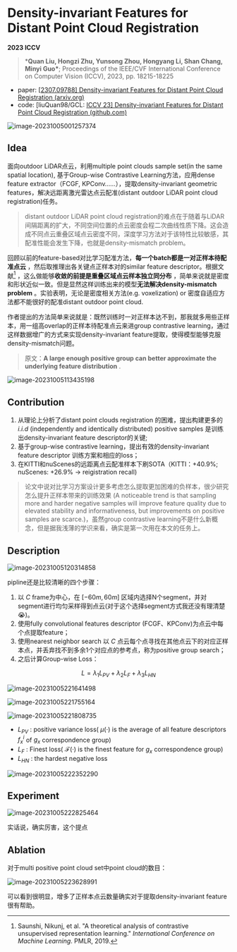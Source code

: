 # Density-invariant Features for Distant Point Cloud Registration

**2023 ICCV**

> ***Quan Liu, Hongzi Zhu, Yunsong Zhou, Hongyang Li, Shan Chang, Minyi Guo\***; Proceedings of the IEEE/CVF International Conference on Computer Vision (ICCV), 2023, pp. 18215-18225

- paper: [[2307.09788\] Density-invariant Features for Distant Point Cloud Registration (arxiv.org)](https://arxiv.org/abs/2307.09788)
- code: [liuQuan98/GCL: [ICCV 23\] Density-invariant Features for Distant Point Cloud Registration (github.com)](https://github.com/liuQuan98/GCL)

![image-20231005001257374](https://img2023.cnblogs.com/blog/3251700/202310/3251700-20231005001521551-2078833713.png)

## Idea

面向outdoor LiDAR点云，利用multiple point clouds sample set(in the same spatial location), 基于Group-wise Contrastive Learning方法，应用dense feature extractor（FCGF, KPConv……），提取density-invariant geometric features，解决远距离激光雷达点云配准(distant outdoor LiDAR point cloud registration)任务。

> distant outdoor LiDAR point cloud registration的难点在于随着与LiDAR间隔距离的扩大，不同空间位置的点云密度会程二次曲线性质下降。这会造成不同点云重叠区域点云密度不同，深度学习方法对于该特性比较敏感，其配准性能会发生下降，也就是density-mismatch problem。

回顾以前的feature-based对比学习配准方法，**每一个batch都是一对正样本待配准点云** ，然后取推理出各关键点正样本对的similar feature descriptor。根据文献[^1] ，这么做能够**收敛的前提是重叠区域点云样本独立同分布** ，简单来说就是密度和形状近似一致。但是显然这样训练出来的模型**无法解决density-mismatch problem** 。实验表明，无论是密度相关方法(e.g. voxelization) or 密度自适应方法都不能很好的配准distant outdoor point cloud.

作者提出的方法简单来说就是：既然训练时一对正样本达不到，那我就多用些正样本，用一组高overlap的正样本待配准点云来进group contrastive learning，通过这样数据增广的方式来实现density-invariant feature提取，使得模型能够克服density-mismatch问题。

>  原文：**A large enough positive group can better approximate the underlying feature distribution** .

![image-20231005113435198](https://img2023.cnblogs.com/blog/3251700/202310/3251700-20231005224048189-2036930272.png)

## Contribution

1. 从理论上分析了distant point clouds registration 的困难，提出构建更多的 *i.i.d* (independently and identically distributed) positive samples 是训练出density-invariant feature descriptor的关键;
2. 基于group-wise contrastive learning，提出有效的density-invariant feature descriptor 训练方案和相应的loss；
3. 在KITTI和nuScenes的远距离点云配准样本下刷SOTA（KITTI：+40.9%; nuScenes: +26.9% -> reigistration recall)

> 论文中说对比学习方案设计更多考虑怎么提取更加困难的负样本，很少研究怎么提升正样本带来的训练效果 (A noticeable trend is that sampling more and harder negative samples will improve feature quality due to elevated stability and informativeness, but improvements on positive samples are scarce.)，虽然group contrastive learning不是什么新概念，但是据我浅薄的学识来看，确实是第一次用在本文的任务上。

## Description

![image-20231005120314858](https://img2023.cnblogs.com/blog/3251700/202310/3251700-20231005224049425-207684440.png)

pipline还是比较清晰的四个步骤：

1. 以 $C$ frame为中心，在 $[-60m, 60m]$ 区域内选择N个segment，并对segment进行均匀采样得到点云(对于这个选择segment方式我还没有理清楚😭)。
2. 使用fully convolutional features descriptor (FCGF、KPConv)为点云中每个点提取feature；
3. 使用nearest neighbor search 以 $C$ 点云每个点寻找在其他点云下的对应正样本点，并丢弃找不到多余1个对应点的参考点，称为positive group search；
4. 之后计算Group-wise Loss：

$$
L = \lambda_1 L_{PV} + \lambda_2 L_{F} + \lambda_3 L_{HN}
$$

![image-20231005221641498](https://img2023.cnblogs.com/blog/3251700/202310/3251700-20231005224049901-64663823.png)

![image-20231005221755164](https://img2023.cnblogs.com/blog/3251700/202310/3251700-20231005224050283-2019822578.png)

![image-20231005221808735](https://img2023.cnblogs.com/blog/3251700/202310/3251700-20231005224050680-279266708.png)

-  $L_{PV}$ : positive variance loss( $\mu(·)$ is the average of all feature descriptors $f_x^i$ of $g_x$ correspondence group)
-  $L_F$ : Finest loss( $\mathcal{F}(·)$ is the finest feature for $g_x$ correspondence group)
-  $L_{HN}$ : the hardest negative loss

![image-20231005222352290](https://img2023.cnblogs.com/blog/3251700/202310/3251700-20231005224051181-590414909.png)

## Experiment

![image-20231005222825464](https://img2023.cnblogs.com/blog/3251700/202310/3251700-20231005224051923-2098013052.png)

实话说，确实厉害，这个提点

## Ablation

对于multi positive point cloud set中point cloud的数目：

![image-20231005223628991](https://img2023.cnblogs.com/blog/3251700/202310/3251700-20231005224052527-572819914.png)

可以看到很明显，增多了正样本点云数量确实对于提取density-invariant feature很有帮助。

[^1]: Saunshi, Nikunj, et al. "A theoretical analysis of contrastive unsupervised representation learning." *International Conference on Machine Learning*. PMLR, 2019.
